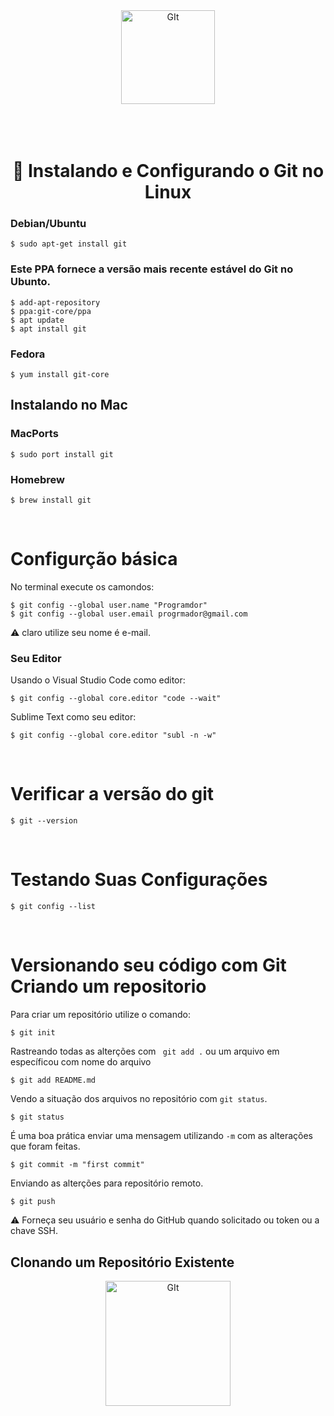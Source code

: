 <div align="center">
<img  height="150" width="150" alt="GIt" src="https://github.com/Gleika-Almeida/Gleika-Almeida/assets/109559491/481990e1-bb5a-4084-a6a0-1e83e2233c10"/>
</div>

<br>
<br>
<br>
<h1 align="center">🚀 Instalando e Configurando o Git no Linux</h1>



### Debian/Ubuntu
```
$ sudo apt-get install git
```
### Este PPA fornece a versão mais recente estável do Git no Ubunto.
```
$ add-apt-repository  
$ ppa:git-core/ppa  
$ apt update
$ apt install git
```

### Fedora

```
$ yum install git-core
```

## Instalando no Mac

### MacPorts

```
$ sudo port install git
```

### Homebrew

```
$ brew install git
```
<br>

# Configurção básica
No terminal execute os camondos:
```
$ git config --global user.name "Programdor"
$ git config --global user.email progrmador@gmail.com
```
⚠️ claro utilize seu nome é e-mail.

### Seu Editor
Usando o Visual Studio Code como editor:

```
$ git config --global core.editor "code --wait"
```

Sublime Text como seu editor:
```
$ git config --global core.editor "subl -n -w"
```

<br>

# Verificar a versão do git
```
$ git --version
```
<br>

# Testando Suas Configurações

```
$ git config --list
```
<br>

# Versionando seu  código com Git  Criando um repositorio

Para criar um repositório utilize o comando:
```
$ git init
```

Rastreando todas as alterções com   ` git add .` ou um arquivo em específicou com nome do arquivo 

```
$ git add README.md
```

Vendo a situação dos arquivos no repositório com  `git status`.

```
$ git status
```


É uma boa prática enviar uma mensagem utilizando `-m` com as
alterações que foram feitas.

```
$ git commit -m "first commit"
```


Enviando as alterções para repositório remoto.

```
$ git push 

```

⚠️ Forneça seu usuário e senha do GitHub quando solicitado ou token ou a chave SSH.



## Clonando um Repositório Existente



<div align="center">
<img  height="200" width="200" alt="GIt" src="https://media3.giphy.com/media/v1.Y2lkPTc5MGI3NjExdHJ0MTlzbGZ4dzg3eDBsdTYxZmdrajlwN2hzdGVrajJsN3pwY3lzZiZlcD12MV9pbnRlcm5hbF9naWZfYnlfaWQmY3Q9Zw/d7mMsa2P76o5Xn8NAD/giphy.gif"/>
</div>